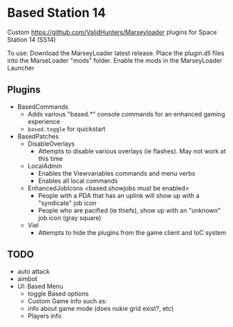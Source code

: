 # Based Station 14
Custom https://github.com/ValidHunters/Marseyloader plugins for Space Station 14 (SS14)

To use: Download the MarseyLoader latest release. Place the plugin.dll files into the MarseLoader "mods" folder. Enable the mods in the MarseyLoader Launcher

## Plugins
* BasedCommands
  * Adds various "based.*" console commands for an enhanced gaming experience
  * `based.toggle` for quickstart
* BasedPatches
  * DisableOverlays
    * Attempts to disable various overlays (ie flashes). May not work at this time
  * LocalAdmin
    * Enables the Viewvariables commands and menu verbs
	* Enables all local commands
  * EnhancedJobIcons <based.showjobs must be enabled>
    * People with a PDA that has an uplink will show up with a "syndicate" job icon
	* People who are pacified (ie thiefs), show up with an "unknown" job icon (gray square)
  * Viel
    * Attempts to hide the plugins from the game client and IoC system
  
## TODO
* auto attack
* aimbot
* UI: Based Menu
  * toggle Based options
  * Custom Game info such as:
  * info about game mode (does nukie grid exist?, etc)
  * Players info
